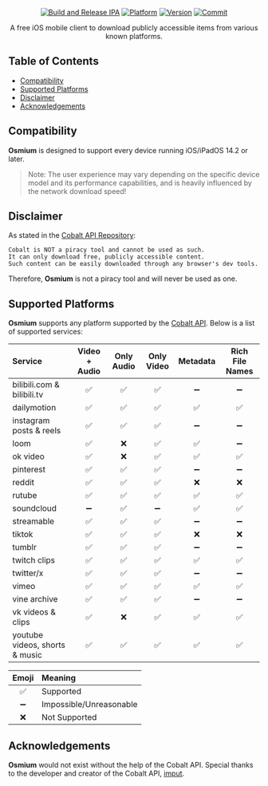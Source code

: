 <div align="center">
  
[![Build and Release IPA](https://github.com/cranci1/Osmium/actions/workflows/swift.yml/badge.svg)](https://github.com/cranci1/Osmium/actions/workflows/swift.yml)
[![Platform](https://img.shields.io/badge/Platform-iOS%20%7C%20iPadOS%2014.2%2B-orange?logo=apple&logoColor=white)](https://img.shields.io/badge/Platform-iOS%20%7C%20iPadOS%2014.2%2B-red?logo=apple&logoColor=white)
[![Version](https://custom-icon-badges.demolab.com/github/v/release/cranci1/osmium)](https://custom-icon-badges.demolab.com/github/v/release/cranci1/osmium)
[![Commit](https://custom-icon-badges.demolab.com/github/last-commit/cranci1/Osmium)](https://custom-icon-badges.demolab.com/github/last-commit/cranci1/Osmium)

A free iOS mobile client to download publicly accessible items from various known platforms.
</div>

## Table of Contents

- [Compatibility](#compatibility)
- [Supported Platforms](#supported-platforms)
- [Disclaimer](#disclaimer)
- [Acknowledgements](#acknowledgements)

## Compatibility

**Osmium** is designed to support every device running iOS/iPadOS 14.2 or later.

> Note: The user experience may vary depending on the specific device model and its performance capabilities, and is heavily influenced by the network download speed!

## Disclaimer

As stated in the [Cobalt API Repository](https://github.com/imputnet/cobalt?tab=readme-ov-file#ethics-and-disclaimer):

```
Cobalt is NOT a piracy tool and cannot be used as such.
It can only download free, publicly accessible content.
Such content can be easily downloaded through any browser's dev tools.
```

Therefore, **Osmium** is not a piracy tool and will never be used as one.

## Supported Platforms

**Osmium** supports any platform supported by the [Cobalt API](https://github.com/imputnet/cobalt?tab=readme-ov-file#supported-services). Below is a list of supported services:

| Service                        | Video + Audio | Only Audio | Only Video | Metadata | Rich File Names |
| :----------------------------- | :-----------: | :--------: | :--------: | :------: | :-------------: |
| bilibili.com & bilibili.tv     | ✅            | ✅         | ✅         | ➖        | ➖              |
| dailymotion                    | ✅            | ✅         | ✅         | ✅        | ✅              |
| instagram posts & reels        | ✅            | ✅         | ✅         | ➖        | ➖              |
| loom                           | ✅            | ❌         | ✅         | ✅        | ➖              |
| ok video                       | ✅            | ❌         | ✅         | ✅        | ✅              |
| pinterest                      | ✅            | ✅         | ✅         | ➖        | ➖              |
| reddit                         | ✅            | ✅         | ✅         | ❌        | ❌              |
| rutube                         | ✅            | ✅         | ✅         | ✅        | ✅              |
| soundcloud                     | ➖            | ✅         | ➖         | ✅        | ✅              |
| streamable                     | ✅            | ✅         | ✅         | ➖        | ➖              |
| tiktok                         | ✅            | ✅         | ✅         | ❌        | ❌              |
| tumblr                         | ✅            | ✅         | ✅         | ➖        | ➖              |
| twitch clips                   | ✅            | ✅         | ✅         | ✅        | ✅              |
| twitter/x                      | ✅            | ✅         | ✅         | ➖        | ➖              |
| vimeo                          | ✅            | ✅         | ✅         | ✅        | ✅              |
| vine archive                   | ✅            | ✅         | ✅         | ➖        | ➖              |
| vk videos & clips              | ✅            | ❌         | ✅         | ✅        | ✅              |
| youtube videos, shorts & music | ✅            | ✅         | ✅         | ✅        | ✅              |

| Emoji   | Meaning                 |
| :-----: | :---------------------- |
| ✅      | Supported               |
| ➖      | Impossible/Unreasonable  |
| ❌      | Not Supported           |

## Acknowledgements

**Osmium** would not exist without the help of the Cobalt API. Special thanks to the developer and creator of the Cobalt API, [imput](https://github.com/imputnet).
